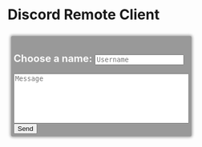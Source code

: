 # Discord Remote Client
<div class="chat-frame emphasize">
   <h2 id="username">Choose a name: <input id=user type=text placeholder="Username" onfocusout="setUser()"></h2>
   <textarea id="content" type="text" placeholder="Message"></textarea>

   <br>
   <button id="send" onclick="send()">Send</button>
</div>

<style>
#content {
   width: 350px;
   height: 100px;
   box-sizing: border-box;
   resize: none;
}

h2 {
   font-size: 1.5em;
}

input,
textarea {
   font-family: monospace;
}

div.chat-frame {
   display: inline-block;
   padding: 5px;
   margin: 7px;
   background-color: #999;
   border: #666;
   border-width: thin;
   border-radius: 3px;
   color: #f9f9f9;
   font-size: 10pt;
}

div[class*="embossed"] {
   text-shadow: 0 1px 1px rgba(255, 255, 255, 0.9);
}

.embossed {
   border: 1px solid rgba(0, 0, 0, 0.05);
   box-shadow: inset 0 2px 3px rgba(255, 255, 255, 0.3), inset 0 -2px 3px rgba(0, 0, 0, 0.3), 0 1px 1px rgba(255, 255, 255, 0.9);
}

.emphasize {
   box-shadow: 0 0 5px 2px rgba(0, 0, 0, .35)
}
</style>

<script>
var username = 'John Bread';
setUser = function() {

   if (document.getElementById('user').value.length == 0) {
      var username = 'John Bread';
   } else {
      username = user.value;
   };

   document.getElementById('username').innerHTML = username;

}

function send() {

   if (document.getElementById('content').value.length == 0) {
      return;
   };

   var hookurl = "https://discordapp.com/api/webhooks/257734345287139328/nVUTTeJA9lBGd_-RPJUDIzM3Cr3bA_L6dCnuHPiJsAUdaSlqC1th1gLdyAg-0XcZRV5w" + "/slack";

   var msgJson = {
      "username": username,
      "icon_url": "http://alanhardaker.co.za/wp-content/uploads/2014/08/Testimonial-Male-Icon.png",
      "text": document.getElementById('content').value
   };
   post(hookurl, msgJson);
   document.getElementById("content").value = "";
};

function post(url, jsonmsg) {
   xhr = new XMLHttpRequest();
   xhr.open("POST", url, true);
   xhr.setRequestHeader("Content-type", "application/json");
   var data = JSON.stringify(jsonmsg);
   console.log("jsonmsg = ", jsonmsg);
   console.log("data = " + data);
   xhr.send(data);
   xhr.onreadystatechange = function() {
      if (this.status != 200) {
         alert(this.responseText);
      }
   };
}

// document.getElementById("content")
//    .addEventListener("keyup", function(event) {
//       event.preventDefault();
//       if (event.keyCode == 13) {
//          document.getElementById("send").click();
//       }
//    });

$("#content").keydown(function(e) {
   if (e.keyCode == 13) {
      if (e.shiftKey) {
         // alert("Enter was pressed")
         send();
      } else {
         $(this).val($(this).val() + "\n");
      };
      return false;
   };
});
</script>